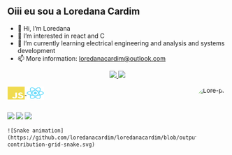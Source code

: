 ## Oiii eu sou a Loredana Cardim
- 👋 Hi, I’m Loredana 
- 👀 I’m interested in react and C
- 🌱 I’m currently learning electrical engineering and analysis and systems development
- 📫 More information: loredanacardim@outlook.com
<div align="center">
  <a href="https://github.com/loredanacardim">
  <img height="180em" src="https://github-readme-stats.vercel.app/api?username=loredanacardim&show_icons=true&theme=gruvbox_light&include_all_commits=true&count_private=true"/>
  <img height="180em" src="https://github-readme-stats.vercel.app/api/top-langs/?username=loredanacardim&layout=compact&langs_count=7&theme=jolly"/>
</div>

<div style="display: inline_block"><br>
  <img align="center" alt="Lore-Js" height="30" width="40" src="https://raw.githubusercontent.com/devicons/devicon/master/icons/javascript/javascript-plain.svg">
  <img align="center" alt="Lore-React" height="30" width="40" src="https://raw.githubusercontent.com/devicons/devicon/master/icons/react/react-original.svg">
  <img align="right" alt="Lore-pic" height="150" style="border-radius:50px;" src="https://cdn.discordapp.com/attachments/913202674046996534/913202777021366313/Webp.net-gifmaker.gif">
  
  ##

  <div>
  <a href="https://instagram.com/locardim" target="_blank"><img src="https://img.shields.io/badge/-Instagram-%23E4405F?style=for-the-badge&logo=instagram&logoColor=white" target="_blank"></a>
  <a href = "mailto:loredanacardim@outlook.com"><img src="https://img.shields.io/badge/Microsoft_Outlook-0078D4?style=for-the-badge&logo=microsoft-outlook&logoColor=white" target="_blank"></a>
  <a href="https://www.linkedin.com/in/loredana-cardim/" target="_blank"><img src="https://img.shields.io/badge/-LinkedIn-%230077B5?style=for-the-badge&logo=linkedin&logoColor=white" target="_blank"></a>  
    
    ![Snake animation](https://github.com/loredanacardim/loredanacardim/blob/output/github-contribution-grid-snake.svg)
  </div>

